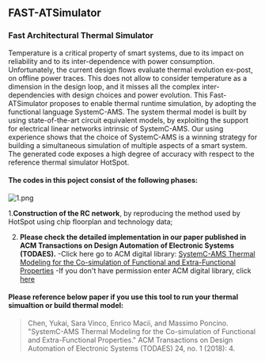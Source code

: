 ## FAST-ATSimulator

### Fast Architectural Thermal Simulator

Temperature is a critical property of smart systems, due to its impact on reliability and to its inter-dependence
with power consumption. Unfortunately, the current design flows evaluate thermal evolution ex-post, on offline
power traces. This does not allow to consider temperature as a dimension in the design loop, and it misses all the
complex inter-dependencies with design choices and power evolution. This Fast-ATSimulator proposes to enable thermal
runtime simulation, by adopting the functional language SystemC-AMS. The system thermal model is built by
using state-of-the-art circuit equivalent models, by exploiting the support for electrical linear networks intrinsic
of SystemC-AMS. Our using experience shows that the choice of SystemC-AMS is a winning strategy
for building a simultaneous simulation of multiple aspects of a smart system. The generated code exposes
a high degree of accuracy with respect to the reference thermal simulator HotSpot. 

#### The codes in this poject consist of the following phases:


![1.png](https://steemitimages.com/DQmRSHNr3yikNfUUNo5LKptdMTYdYXP49w5Cit5arseT7gh/1.png)

1.**Construction of the RC network**, by reproducing the method used by HotSpot using chip floorplan and technology data;

2. **Please check the detailed implementation in our paper published in ACM Transactions on Design Automation of Electronic Systems (TODAES).** 
   -Click here go to ACM digital library: [SystemC-AMS Thermal Modeling for the Co-simulation of Functional and Extra-Functional Properties](https://dl.acm.org/citation.cfm?id=3267125)
   -If you don't have permission enter ACM digital library, click [here](https://www.researchgate.net/publication/329851294_SystemC-AMS_Thermal_Modeling_for_the_Co-simulation_of_Functional_and_Extra-Functional_Properties) 




#### Please reference below paper if you use this tool to run your thermal simualtion or build thermal model:

>Chen, Yukai, Sara Vinco, Enrico Macii, and Massimo Poncino. "SystemC-AMS Thermal Modeling for the Co-simulation of Functional and Extra-Functional Properties." ACM Transactions on Design Automation of Electronic Systems (TODAES) 24, no. 1 (2018): 4.

